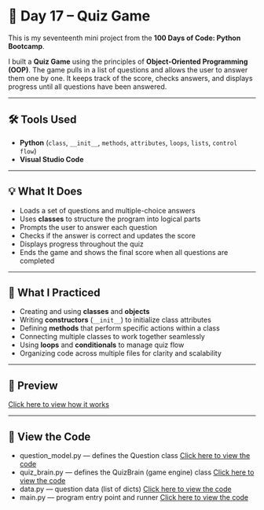 # 🧩 Day 17 – Quiz Game  

This is my seventeenth mini project from the **100 Days of Code: Python Bootcamp**.  

I built a **Quiz Game** using the principles of **Object-Oriented Programming (OOP)**. The game pulls in a list of questions and allows the user to answer them one by one. It keeps track of the score, checks answers, and displays progress until all questions have been answered.

---

## 🛠 Tools Used  
- **Python** (`class`, `__init__`, `methods`, `attributes`, `loops`, `lists`, `control flow`)  
- **Visual Studio Code**  

---

## 💡 What It Does  
- Loads a set of questions and multiple-choice answers  
- Uses **classes** to structure the program into logical parts  
- Prompts the user to answer each question  
- Checks if the answer is correct and updates the score  
- Displays progress throughout the quiz  
- Ends the game and shows the final score when all questions are completed  

---

## 🧠 What I Practiced  
- Creating and using **classes** and **objects**  
- Writing **constructors** (`__init__`) to initialize class attributes  
- Defining **methods** that perform specific actions within a class  
- Connecting multiple classes to work together seamlessly  
- Using **loops** and **conditionals** to manage quiz flow  
- Organizing code across multiple files for clarity and scalability  

---

## 👀 Preview  
[Click here to view how it works](https://github.com/dimma-analytics/100-Days-Of-Code/blob/main/Day17-QuizGame/main.py%20-%20quiz-game-start%20-%20Visual%20Studio%20Code%202025-10-05%2018-45-42.mp4)  

---

## 📁 View the Code  
- question_model.py — defines the Question class  [Click here to view the code](https://github.com/dimma-analytics/100-Days-Of-Code/blob/main/Day17-QuizGame/Day17-quiz-game-start/question_model.py)
- quiz_brain.py — defines the QuizBrain (game engine) class  [Click here to view the code](https://github.com/dimma-analytics/100-Days-Of-Code/blob/main/Day17-QuizGame/Day17-quiz-game-start/quiz_brain.py)
- data.py — question data (list of dicts)  [Click here to view the code](https://github.com/dimma-analytics/100-Days-Of-Code/blob/main/Day17-QuizGame/Day17-quiz-game-start/data.py)
- main.py — program entry point and runner  [Click here to view the code](https://github.com/dimma-analytics/100-Days-Of-Code/blob/main/Day17-QuizGame/Day17-quiz-game-start/main.py)

